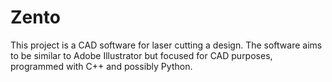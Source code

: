 # Zento
This project is a CAD software for laser cutting a design. The software aims to be similar to Adobe Illustrator but 
focused for CAD purposes, programmed with C++ and possibly Python.
